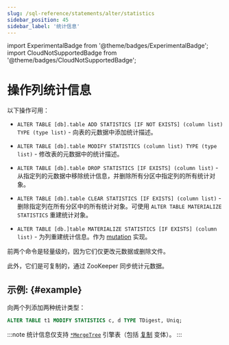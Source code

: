 ```yaml
---
slug: /sql-reference/statements/alter/statistics
sidebar_position: 45
sidebar_label: '统计信息'
---
```

import ExperimentalBadge from '@theme/badges/ExperimentalBadge';
import CloudNotSupportedBadge from '@theme/badges/CloudNotSupportedBadge';


# 操作列统计信息

<ExperimentalBadge/>
<CloudNotSupportedBadge/>

以下操作可用：

-   `ALTER TABLE [db].table ADD STATISTICS [IF NOT EXISTS] (column list) TYPE (type list)` - 向表的元数据中添加统计描述。

-   `ALTER TABLE [db].table MODIFY STATISTICS (column list) TYPE (type list)` - 修改表的元数据中的统计描述。

-   `ALTER TABLE [db].table DROP STATISTICS [IF EXISTS] (column list)` - 从指定列的元数据中移除统计信息，并删除所有分区中指定列的所有统计对象。

-   `ALTER TABLE [db].table CLEAR STATISTICS [IF EXISTS] (column list)` - 删除指定列在所有分区中的所有统计对象。可使用 `ALTER TABLE MATERIALIZE STATISTICS` 重建统计对象。

-   `ALTER TABLE [db.]table MATERIALIZE STATISTICS [IF EXISTS] (column list)` - 为列重建统计信息。作为 [mutation](../../../sql-reference/statements/alter/index.md#mutations) 实现。

前两个命令是轻量级的，因为它们仅更改元数据或删除文件。

此外，它们是可复制的，通过 ZooKeeper 同步统计元数据。

## 示例: {#example}

向两个列添加两种统计类型：

```sql
ALTER TABLE t1 MODIFY STATISTICS c, d TYPE TDigest, Uniq;
```

:::note
统计信息仅支持 [`*MergeTree`](../../../engines/table-engines/mergetree-family/mergetree.md) 引擎表（包括 [复制](../../../engines/table-engines/mergetree-family/replication.md) 变体）。
:::
